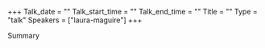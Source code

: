 +++
Talk_date = ""
Talk_start_time = ""
Talk_end_time = ""
Title = ""
Type = "talk"
Speakers = ["laura-maguire"]
+++

Summary